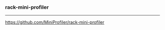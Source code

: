 ### rack-mini-profiler
---
https://github.com/MiniProfiler/rack-mini-profiler

```
```

```
```

```
```
